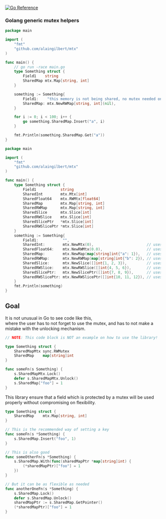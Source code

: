 [![Go Reference](https://pkg.go.dev/badge/github.com/alaingilbert/mtx.svg)](https://pkg.go.dev/github.com/alaingilbert/mtx)

### Golang generic mutex helpers

```go
package main

import (
    "fmt"
    "github.com/alaingilbert/mtx"
)

func main() {
    // go run -race main.go
    type Something struct {
        Field1    string
        SharedMap mtx.Map[string, int]
    }

    something := Something{
        Field1:    "this memory is not being shared, no mutex needed on Field1",
        SharedMap: mtx.NewRWMap[string, int](nil),
    }

    for i := 0; i < 100; i++ {
        go something.SharedMap.Insert("a", i)
    }

    fmt.Println(something.SharedMap.Get("a"))
}
```

```go
package main

import (
    "fmt"
    "github.com/alaingilbert/mtx"
)

func main() {
    type Something struct {
        Field1           string
        SharedInt        mtx.Mtx[int]
        SharedFloat64    mtx.RWMtx[float64]
        SharedMap        mtx.Map[string, int]
        SharedRWMap      mtx.Map[string, int]
        SharedSlice      mtx.Slice[int]
        SharedRWSlice    mtx.Slice[int]
        SharedSlicePtr   *mtx.Slice[int]
        SharedRWSlicePtr *mtx.Slice[int]
    }
    something := Something{
        Field1:           "",
        SharedInt:        mtx.NewMtx(0),                        // uses sync.Mutex
        SharedFloat64:    mtx.NewRWMtx(0.0),                    // uses sync.RWMutex
        SharedMap:        mtx.NewMap(map[string]int{"a": 1}),   // uses sync.Mutex
        SharedRWMap:      mtx.NewRWMap(map[string]int{"b": 2}), // uses sync.RWMutex
        SharedSlice:      mtx.NewSlice([]int{1, 2, 3}),         // uses sync.Mutex
        SharedRWSlice:    mtx.NewRWSlice([]int{4, 5, 6}),       // uses sync.RWMutex
        SharedSlicePtr:   mtx.NewSlicePtr([]int{7, 8, 9}),      // uses sync.Mutex
        SharedRWSlicePtr: mtx.NewRWSlicePtr([]int{10, 11, 12}), // uses sync.RWMutex
    }
    fmt.Println(something)
}
```

## Goal

It is not unusual in Go to see code like this,  
where the user has to not forget to use the mutex, and has to not make a mistake with the unlocking mechanism.
```go
// NOTE: This code block is NOT an example on how to use the library!

type Something struct {
    SharedMapMtx sync.RWMutex
    SharedMap    map[string]int
}

func someFn(s Something) {
    s.SharedMapMtx.Lock()
    defer s.SharedMapMtx.Unlock()
    s.SharedMap["foo"] = 1
}
```

This library ensure that a field which is protected by a mutex will be used properly without compromising on flexibility.
```go
type Something struct {
    SharedMap    mtx.Map[string, int]
}

// This is the recommended way of setting a key
func someFn(s *Something) {
    s.SharedMap.Insert("foo", 1)
}

// This is also good
func someOtherFn(s *Something) {
    s.SharedMap.With(func(sharedMapPtr *map[string]int) {
        (*sharedMapPtr)["foo"] = 1
    })
}

// But it can be as flexible as needed
func anotherOneFn(s *Something) {
    s.SharedMap.Lock()
    defer s.SharedMap.Unlock()
    sharedMapPtr := s.SharedMap.GetPointer()
    (*sharedMapPtr)["foo"] = 1
}
```